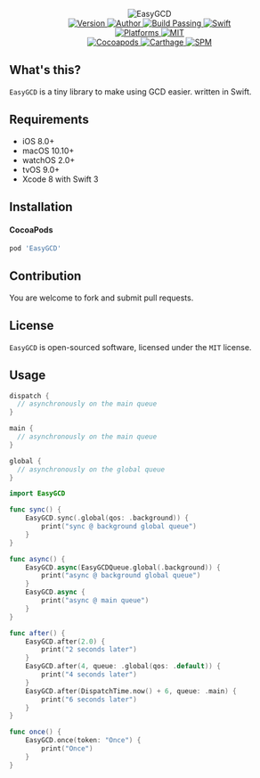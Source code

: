 
<p align="center">
  <img src="https://ooo.0o0.ooo/2017/07/20/5970681dc4468.png" alt="EasyGCD">
  <br/><a href="https://cocoapods.org/pods/EasyGCD">
  <img alt="Version" src="https://img.shields.io/badge/version-1.4.0-brightgreen.svg">
  <img alt="Author" src="https://img.shields.io/badge/author-Meniny-blue.svg">
  <img alt="Build Passing" src="https://img.shields.io/badge/build-passing-brightgreen.svg">
  <img alt="Swift" src="https://img.shields.io/badge/swift-5.0%2B-orange.svg">
  <br/>
  <img alt="Platforms" src="https://img.shields.io/badge/platform-macOS%20%7C%20iOS%20%7C%20watchOS%20%7C%20tvOS-lightgrey.svg">
  <img alt="MIT" src="https://img.shields.io/badge/license-MIT-blue.svg">
  <br/>
  <img alt="Cocoapods" src="https://img.shields.io/badge/cocoapods-compatible-brightgreen.svg">
  <img alt="Carthage" src="https://img.shields.io/badge/carthage-working%20on-red.svg">
  <img alt="SPM" src="https://img.shields.io/badge/swift%20package%20manager-working%20on-red.svg">
  </a>
</p>

## What's this?

`EasyGCD` is a tiny library to make using GCD easier. written in Swift.

## Requirements

* iOS 8.0+
* macOS 10.10+
* watchOS 2.0+
* tvOS 9.0+
* Xcode 8 with Swift 3

## Installation

#### CocoaPods

```ruby
pod 'EasyGCD'
```

## Contribution

You are welcome to fork and submit pull requests.

## License

`EasyGCD` is open-sourced software, licensed under the `MIT` license.

## Usage

```swift
dispatch {
  // asynchronously on the main queue
}

main {
  // asynchronously on the main queue
}

global {
  // asynchronously on the global queue
}
```

```swift
import EasyGCD

func sync() {
    EasyGCD.sync(.global(qos: .background)) {
        print("sync @ background global queue")
    }
}

func async() {
    EasyGCD.async(EasyGCDQueue.global(.background)) {
        print("async @ background global queue")
    }
    EasyGCD.async {
        print("async @ main queue")
    }
}

func after() {
    EasyGCD.after(2.0) {
        print("2 seconds later")
    }
    EasyGCD.after(4, queue: .global(qos: .default)) {
        print("4 seconds later")
    }
    EasyGCD.after(DispatchTime.now() + 6, queue: .main) {
        print("6 seconds later")
    }
}

func once() {
    EasyGCD.once(token: "Once") {
        print("Once")
    }
}
```

